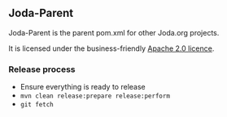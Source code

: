 Joda-Parent
-----------

Joda-Parent is the parent pom.xml for other Joda.org projects.

It is licensed under the business-friendly [Apache 2.0 licence](http://www.joda.org/joda-collect/license.html).


### Release process

* Ensure everything is ready to release
* `mvn clean release:prepare release:perform`
* `git fetch`
